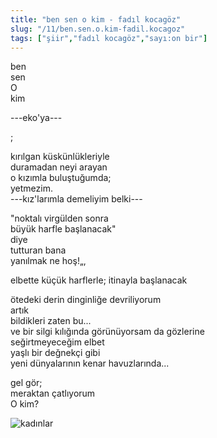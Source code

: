 ```yaml
---
title: "ben sen o kim - fadıl kocagöz"
slug: "/11/ben.sen.o.kim-fadil.kocagoz"
tags: ["şiir","fadıl kocagöz","sayı:on bir"]
---
```


ben  
sen  
O  
kim

---eko'ya---

;

kırılgan küskünlükleriyle  
duramadan neyi arayan  
o kızımla buluştuğumda;  
yetmezim.  
---kız'larımla demeliyim belki---

"noktalı virgülden sonra  
büyük harfle başlanacak"  
diye  
tutturan bana  
yanılmak ne hoş!„,

elbette küçük harflerle; itinayla başlanacak

ötedeki derin dinginliğe devriliyorum  
artık  
bildikleri zaten bu...  
ve bir silgi kılığında görünüyorsam da gözlerine  
seğirtmeyeceğim elbet  
yaşlı bir değnekçi gibi  
yeni dünyalarının kenar havuzlarında...

gel gör;  
meraktan çatlıyorum  
O kim?

![kadınlar](/img/ky11_29.jpg)
